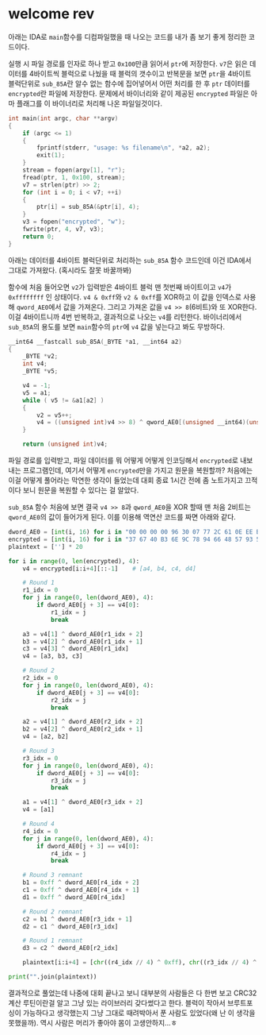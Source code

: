 # welcome rev

아래는 IDA로 `main`함수를 디컴파일했을 때 나오는 코드를 내가 좀 보기 좋게 정리한 코드이다.

실행 시 파일 경로를 인자로 하나 받고 `0x100`만큼 읽어서 `ptr`에 저장한다. `v7`은 읽은 데이터를 4바이트씩 블럭으로 나눴을 때 블럭의 갯수이고 반복문을 보면 `ptr`을 4바이트 블럭단위로 `sub_85A`란 알수 없는 함수에 집어넣어서 어떤 처리를 한 후 `ptr` 데이터를 `encrypted`란 파일에 저장한다. 문제에서 바이너리와 같이 제공된 `encrypted` 파일은 아마 플래그를 이 바이너리로 처리해 나온 파일일것이다.

```c
int main(int argc, char **argv)
{
    if (argc <= 1)
    {
        fprintf(stderr, "usage: %s filename\n", *a2, a2);
        exit(1);
    }
    stream = fopen(argv[1], "r");
    fread(ptr, 1, 0x100, stream);
    v7 = strlen(ptr) >> 2;
    for (int i = 0; i < v7; ++i)
    {
        ptr[i] = sub_85A(&ptr[i], 4);
    }
    v3 = fopen("encrypted", "w");
    fwrite(ptr, 4, v7, v3);
    return 0;
}
```

아래는 데이터를 4바이트 블럭단위로 처리하는 `sub_85A` 함수 코드인데 이건 IDA에서 그대로 가져왔다. (혹시라도 잘못 바꿀까봐)

함수에 처음 들어오면 `v2`가 입력받은 4바이트 블럭 맨 첫번째 바이트이고 `v4`가 `0xffffffff` 인 상태이다. `v4 & 0xff`와 `v2 & 0xff`를 XOR하고 이 값을 인덱스로 사용해 `qword_AE0`에서 값을 가져온다. 그리고 가져온 값을 `v4 >> 8`(6비트)와 또 XOR한다. 이걸 4바이트니까 4번 반복하고, 결과적으로 나오는 `v4`를 리턴한다. 바이너리에서 `sub_85A`의 용도를 보면 `main`함수의 `ptr`에 `v4` 값을 넣는다고 봐도 무방하다.

```c
__int64 __fastcall sub_85A(_BYTE *a1, __int64 a2)
{
    _BYTE *v2;
    int v4;
    _BYTE *v5;

    v4 = -1;
    v5 = a1;
    while ( v5 != &a1[a2] )
    {
        v2 = v5++;
        v4 = ((unsigned int)v4 >> 8) ^ qword_AE0[(unsigned __int64)(unsigned __int8)(v4 ^ *v2)];
    }

    return (unsigned int)v4;
```

파일 경로를 입력받고, 파일 데이터를 뭐 어떻게 어떻게 인코딩해서 `encrypted`로 내보내는 프로그램인데, 여기서 어떻게 `encrypted`만을 가지고 원문을 복원할까? 처음에는 이걸 어떻게 풀어라는 막연한 생각이 들었는데 대회 종료 1시간 전에 좀 노트가지고 끄적이다 보니 원문을 복원할 수 있다는 걸 알았다.

`sub_85A` 함수 처음에 보면 결국 `v4 >> 8`과 `qword_AE0`을 XOR 할때 맨 처음 2비트는 `qword_AE0`의 값이 들어가게 된다. 이를 이용해 역연산 코드를 짜면 아래와 같다.

```python
dword_AE0 = [int(i, 16) for i in "00 00 00 00 96 30 07 77 2C 61 0E EE BA 51 09 99 19 C4 6D 07 8F F4 6A 70 35 A5 63 E9 A3 95 64 9E 32 88 DB 0E A4 B8 DC 79 1E E9 D5 E0 88 D9 D2 97 2B 4C B6 09 BD 7C B1 7E 07 2D B8 E7 91 1D BF 90 64 10 B7 1D F2 20 B0 6A 48 71 B9 F3 DE 41 BE 84 7D D4 DA 1A EB E4 DD 6D 51 B5 D4 F4 C7 85 D3 83 56 98 6C 13 C0 A8 6B 64 7A F9 62 FD EC C9 65 8A 4F 5C 01 14 D9 6C 06 63 63 3D 0F FA F5 0D 08 8D C8 20 6E 3B 5E 10 69 4C E4 41 60 D5 72 71 67 A2 D1 E4 03 3C 47 D4 04 4B FD 85 0D D2 6B B5 0A A5 FA A8 B5 35 6C 98 B2 42 D6 C9 BB DB 40 F9 BC AC E3 6C D8 32 75 5C DF 45 CF 0D D6 DC 59 3D D1 AB AC 30 D9 26 3A 00 DE 51 80 51 D7 C8 16 61 D0 BF B5 F4 B4 21 23 C4 B3 56 99 95 BA CF 0F A5 BD B8 9E B8 02 28 08 88 05 5F B2 D9 0C C6 24 E9 0B B1 87 7C 6F 2F 11 4C 68 58 AB 1D 61 C1 3D 2D 66 B6 90 41 DC 76 06 71 DB 01 BC 20 D2 98 2A 10 D5 EF 89 85 B1 71 1F B5 B6 06 A5 E4 BF 9F 33 D4 B8 E8 A2 C9 07 78 34 F9 00 0F 8E A8 09 96 18 98 0E E1 BB 0D 6A 7F 2D 3D 6D 08 97 6C 64 91 01 5C 63 E6 F4 51 6B 6B 62 61 6C 1C D8 30 65 85 4E 00 62 F2 ED 95 06 6C 7B A5 01 1B C1 F4 08 82 57 C4 0F F5 C6 D9 B0 65 50 E9 B7 12 EA B8 BE 8B 7C 88 B9 FC DF 1D DD 62 49 2D DA 15 F3 7C D3 8C 65 4C D4 FB 58 61 B2 4D CE 51 B5 3A 74 00 BC A3 E2 30 BB D4 41 A5 DF 4A D7 95 D8 3D 6D C4 D1 A4 FB F4 D6 D3 6A E9 69 43 FC D9 6E 34 46 88 67 AD D0 B8 60 DA 73 2D 04 44 E5 1D 03 33 5F 4C 0A AA C9 7C 0D DD 3C 71 05 50 AA 41 02 27 10 10 0B BE 86 20 0C C9 25 B5 68 57 B3 85 6F 20 09 D4 66 B9 9F E4 61 CE 0E F9 DE 5E 98 C9 D9 29 22 98 D0 B0 B4 A8 D7 C7 17 3D B3 59 81 0D B4 2E 3B 5C BD B7 AD 6C BA C0 20 83 B8 ED B6 B3 BF 9A 0C E2 B6 03 9A D2 B1 74 39 47 D5 EA AF 77 D2 9D 15 26 DB 04 83 16 DC 73 12 0B 63 E3 84 3B 64 94 3E 6A 6D 0D A8 5A 6A 7A 0B CF 0E E4 9D FF 09 93 27 AE 00 0A B1 9E 07 7D 44 93 0F F0 D2 A3 08 87 68 F2 01 1E FE C2 06 69 5D 57 62 F7 CB 67 65 80 71 36 6C 19 E7 06 6B 6E 76 1B D4 FE E0 2B D3 89 5A 7A DA 10 CC 4A DD 67 6F DF B9 F9 F9 EF BE 8E 43 BE B7 17 D5 8E B0 60 E8 A3 D6 D6 7E 93 D1 A1 C4 C2 D8 38 52 F2 DF 4F F1 67 BB D1 67 57 BC A6 DD 06 B5 3F 4B 36 B2 48 DA 2B 0D D8 4C 1B 0A AF F6 4A 03 36 60 7A 04 41 C3 EF 60 DF 55 DF 67 A8 EF 8E 6E 31 79 BE 69 46 8C B3 61 CB 1A 83 66 BC A0 D2 6F 25 36 E2 68 52 95 77 0C CC 03 47 0B BB B9 16 02 22 2F 26 05 55 BE 3B BA C5 28 0B BD B2 92 5A B4 2B 04 6A B3 5C A7 FF D7 C2 31 CF D0 B5 8B 9E D9 2C 1D AE DE 5B B0 C2 64 9B 26 F2 63 EC 9C A3 6A 75 0A 93 6D 02 A9 06 09 9C 3F 36 0E EB 85 67 07 72 13 57 00 05 82 4A BF 95 14 7A B8 E2 AE 2B B1 7B 38 1B B6 0C 9B 8E D2 92 0D BE D5 E5 B7 EF DC 7C 21 DF DB 0B D4 D2 D3 86 42 E2 D4 F1 F8 B3 DD 68 6E 83 DA 1F CD 16 BE 81 5B 26 B9 F6 E1 77 B0 6F 77 47 B7 18 E6 5A 08 88 70 6A 0F FF CA 3B 06 66 5C 0B 01 11 FF 9E 65 8F 69 AE 62 F8 D3 FF 6B 61 45 CF 6C 16 78 E2 0A A0 EE D2 0D D7 54 83 04 4E C2 B3 03 39 61 26 67 A7 F7 16 60 D0 4D 47 69 49 DB 77 6E 3E 4A 6A D1 AE DC 5A D6 D9 66 0B DF 40 F0 3B D8 37 53 AE BC A9 C5 9E BB DE 7F CF B2 47 E9 FF B5 30 1C F2 BD BD 8A C2 BA CA 30 93 B3 53 A6 A3 B4 24 05 36 D0 BA 93 06 D7 CD 29 57 DE 54 BF 67 D9 23 2E 7A 66 B3 B8 4A 61 C4 02 1B 68 5D 94 2B 6F 2A 37 BE 0B B4 A1 8E 0C C3 1B DF 05 5A 8D EF 02 2D".split()]
encrypted = [int(i, 16) for i in "37 67 40 B3 6E 9C 78 94 66 48 57 93 56 E8 BF 0E D5 F1 39 C0".split()]
plaintext = [''] * 20

for i in range(0, len(encrypted), 4):
    v4 = encrypted[i:i+4][::-1]    # [a4, b4, c4, d4]

    # Round 1
    r1_idx = 0
    for j in range(0, len(dword_AE0), 4):
        if dword_AE0[j + 3] == v4[0]:
            r1_idx = j
            break

    a3 = v4[1] ^ dword_AE0[r1_idx + 2]
    b3 = v4[2] ^ dword_AE0[r1_idx + 1]
    c3 = v4[3] ^ dword_AE0[r1_idx]
    v4 = [a3, b3, c3]

    # Round 2
    r2_idx = 0
    for j in range(0, len(dword_AE0), 4):
        if dword_AE0[j + 3] == v4[0]:
            r2_idx = j
            break

    a2 = v4[1] ^ dword_AE0[r2_idx + 2]
    b2 = v4[2] ^ dword_AE0[r2_idx + 1]
    v4 = [a2, b2]

    # Round 3
    r3_idx = 0
    for j in range(0, len(dword_AE0), 4):
        if dword_AE0[j + 3] == v4[0]:
            r3_idx = j
            break

    a1 = v4[1] ^ dword_AE0[r3_idx + 2]
    v4 = [a1]

    # Round 4
    r4_idx = 0
    for j in range(0, len(dword_AE0), 4):
        if dword_AE0[j + 3] == v4[0]:
            r4_idx = j
            break

    # Round 3 remnant
    b1 = 0xff ^ dword_AE0[r4_idx + 2]
    c1 = 0xff ^ dword_AE0[r4_idx + 1]
    d1 = 0xff ^ dword_AE0[r4_idx]

    # Round 2 remnant
    c2 = b1 ^ dword_AE0[r3_idx + 1]
    d2 = c1 ^ dword_AE0[r3_idx]

    # Round 1 remnant
    d3 = c2 ^ dword_AE0[r2_idx]

    plaintext[i:i+4] = [chr((r4_idx // 4) ^ 0xff), chr((r3_idx // 4) ^ d1), chr((r2_idx // 4) ^ d2), chr((r1_idx // 4) ^ d3)]

print("".join(plaintext))
```

결과적으로 풀었는데 나중에 대회 끝나고 보니 대부분의 사람들은 다 한번 보고 CRC32 계산 루틴이란걸 알고 그냥 있는 라이브러리 갖다썼다고 한다. 블럭이 작아서 브루트포싱이 가능하다고 생각했는지 그냥 그대로 때려박아서 푼 사람도 있었다(왜 난 이 생각을 못했을까). 역시 사람은 머리가 좋아야 몸이 고생안하지...ㅎ
